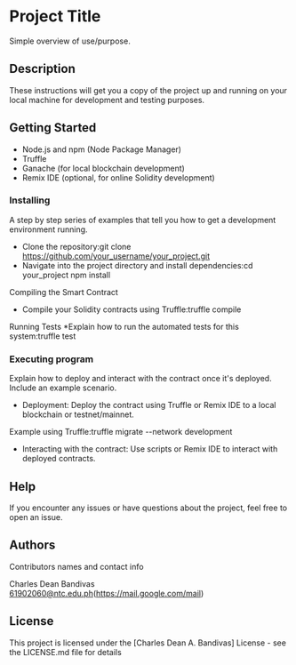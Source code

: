 # Project Title

Simple overview of use/purpose.

## Description

These instructions will get you a copy of the project up and running on your local machine for development and testing purposes.

## Getting Started
* Node.js and npm (Node Package Manager)
* Truffle
* Ganache (for local blockchain development)
* Remix IDE (optional, for online Solidity development)

### Installing

A step by step series of examples that tell you how to get a development environment running.

* Clone the repository:git clone https://github.com/your_username/your_project.git
* Navigate into the project directory and install dependencies:cd your_project
npm install

Compiling the Smart Contract
* Compile your Solidity contracts using Truffle:truffle compile

Running Tests
*Explain how to run the automated tests for this system:truffle test

### Executing program

Explain how to deploy and interact with the contract once it's deployed. Include an example scenario.

* Deployment: Deploy the contract using Truffle or Remix IDE to a local blockchain or testnet/mainnet.

Example using Truffle:truffle migrate --network development

* Interacting with the contract: Use scripts or Remix IDE to interact with deployed contracts.

## Help

If you encounter any issues or have questions about the project, feel free to open an issue.

## Authors

Contributors names and contact info

Charles Dean Bandivas  
61902060@ntc.edu.ph(https://mail.google.com/mail)

## License

This project is licensed under the [Charles Dean A. Bandivas] License - see the LICENSE.md file for details

